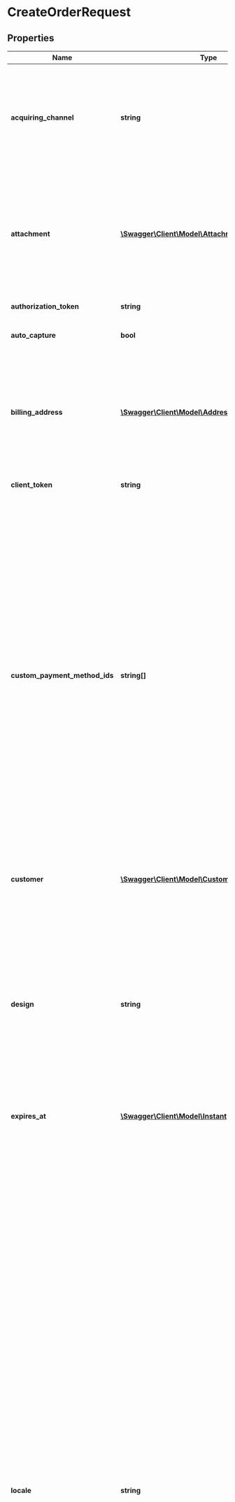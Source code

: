 # CreateOrderRequest

## Properties
Name | Type | Description | Notes
------------ | ------------- | ------------- | -------------
**acquiring_channel** | **string** | The acquiring channel in which the session takes place. Ecommerce is default unless specified. Any other values should be defined in the agreement. | [optional] 
**attachment** | [**\Swagger\Client\Model\Attachment**](Attachment.md) | Extra Merchant Data (additional information) required for additional risk check. The required parameters will be described in the appendix of contract agreement. | [optional] 
**authorization_token** | **string** | Authorization token. | [optional] 
**auto_capture** | **bool** | Allow merchant to trigger auto capturing. | [optional] [default to false]
**billing_address** | [**\Swagger\Client\Model\Address**](Address.md) | Provide the billing address of the customer, if you have collected already. If not, then Klarna will collect the details inside the iFrame before authorization. | [optional] 
**client_token** | **string** | Token to be passed to the JS client | [optional] 
**custom_payment_method_ids** | **string[]** | Promo codes - The array could be used to define which of the configured payment options within a payment category (pay_later, pay_over_time, etc.) should be shown for this purchase. Discuss with the delivery manager to know about the promo codes that will be configured for your account. The feature could also be used to provide promotional offers to specific customers (eg: 0% financing). Please be informed that the usage of this feature can have commercial implications. | [optional] 
**customer** | [**\Swagger\Client\Model\Customer**](Customer.md) | Object to provide the details of the customer making the payment. | [optional] 
**design** | **string** | Design package to use in the session. This can only by used if a custom design has been implemented for Klarna Payments and agreed upon in the agreement. It might have a financial impact. Delivery manager will provide the value for the parameter. | [optional] 
**expires_at** | [**\Swagger\Client\Model\Instant**](Instant.md) | Session expiration date | [optional] 
**locale** | **string** | Used to define the language and region of the customer. The locale follows the format of RFC 1766, meaning language-country The following values are applicable:  AT: \&quot;de-AT\&quot;, \&quot;de-DE\&quot;, \&quot;en-DE\&quot; BE: \&quot;be-BE\&quot;, \&quot;nl-BE\&quot;, \&quot;fr-BE\&quot;, \&quot;en-BE\&quot; CH: \&quot;it-CH\&quot;, \&quot;de-CH\&quot;, \&quot;fr-CH\&quot;, \&quot;en-CH\&quot; DE: \&quot;de-DE\&quot;, \&quot;de-AT\&quot;, \&quot;en-DE\&quot; DK: \&quot;da-DK\&quot;, \&quot;en-DK\&quot; ES: \&quot;es-ES\&quot;, \&quot;ca-ES\&quot;, \&quot;en-ES\&quot; FI: \&quot;fi-FI\&quot;, \&quot;sv-FI\&quot;, \&quot;en-FI\&quot; GB: \&quot;en-GB\&quot; IT: \&quot;it-IT\&quot;, \&quot;en-IT\&quot; NL: \&quot;nl-NL\&quot;, \&quot;en-NL\&quot; NO: \&quot;nb-NO\&quot;, \&quot;en-NO\&quot; PL: \&quot;pl-PL\&quot;, \&quot;en-PL\&quot; SE: \&quot;sv-SE\&quot;, \&quot;en-SE\&quot; US: \&quot;en-US\&quot; | 
**merchant_data** | **string** | Pass through field to send any information about the order to be used later for reference while retrieving the order details (max 1024 characters) | [optional] 
**merchant_reference1** | **string** | Used for storing merchant&#39;s internal order number or other reference. If set, will be shown on the confirmation page as \&quot;order number\&quot; and send to the customer in the confirmation mail after a successful direct bank transfer payment. It will also be included in the payments description in the customer&#39;s bank account and settlement files to the merchant (max 255 characters). | [optional] 
**merchant_reference2** | **string** | Used for storing merchant&#39;s internal order number or other reference. The value is available in the settlement files. (max 255 characters). | [optional] 
**merchant_urls** | [**\Swagger\Client\Model\MerchantUrls**](MerchantUrls.md) | Used to send in the different merchant URLs that Klarna needs at different stages of the process. | [optional] 
**options** | [**\Swagger\Client\Model\Options**](Options.md) | Design customization options for the Klarna Payments iframe. The design options are limited to changing colors. It is not possible to change the font or other designs at the moment. | [optional] 
**order_amount** | **int** | Total amount of the order including tax and any available discounts. The value should be in non-negative minor units. Eg: 25 Euros should be 2500. | 
**order_lines** | [**\Swagger\Client\Model\OrderLine[]**](OrderLine.md) | The array containing list of line items that are part of this order. Maximum of 1000 line items could be processed in a single order. | 
**order_tax_amount** | **int** | Total tax amount of the order. The value should be in non-negative minor units. Eg: 25 Euros should be 2500. | [optional] 
**payment_method_categories** | [**\Swagger\Client\Model\PaymentMethodCategory[]**](PaymentMethodCategory.md) | Available payment method categories | [optional] 
**purchase_country** | **string** | The purchase country of the customer. The billing country always overrides purchase country if the values are different. Formatted according to ISO 3166 alpha-2 standard, e.g. GB, SE, DE, US, etc. | 
**purchase_currency** | **string** | The purchase currency of the order. Formatted according to ISO 4217 standard, e.g. USD, EUR, SEK, GBP, etc. | 
**shipping_address** | [**\Swagger\Client\Model\Address**](Address.md) | The shipping address of the consumer. Please note that this is not needed unless the customer has explicitly chosen to enter a separate shipping address. Otherwise the billing address will be automatically cloned. | [optional] 
**status** | **string** | The current status of the session. Possible values: &#39;complete&#39;, &#39;incomplete&#39; where &#39;complete&#39; is set when the order has been placed. | [optional] 

[[Back to Model list]](../README.md#documentation-for-models) [[Back to API list]](../README.md#documentation-for-api-endpoints) [[Back to README]](../README.md)



